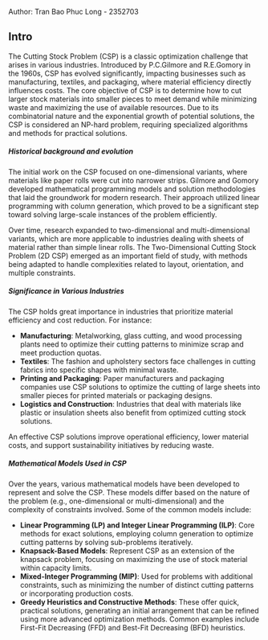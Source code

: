 Author: Tran Bao Phuc Long - 2352703
## **Intro**
The Cutting Stock Problem (CSP) is a classic optimization challenge that arises in various industries. Introduced by P.C.Gilmore and R.E.Gomory in the 1960s, CSP has evolved significantly, impacting businesses such as manufacturing, textiles, and packaging, where material efficiency directly influences costs. The core objective of CSP is to determine how to cut larger stock materials into smaller pieces to meet demand while minimizing waste and maximizing the use of available resources. Due to its combinatorial nature and the exponential growth of potential solutions, the CSP is considered an NP-hard problem, requiring specialized algorithms and methods for practical solutions. 
##### Historical background and evolution
The initial work on the CSP focused on one-dimensional variants, where materials like paper rolls were cut into narrower strips. Gilmore and Gomory developed mathematical programming models and solution methodologies that laid the groundwork for modern research. Their approach utilized linear programming with column generation, which proved to be a significant step toward solving large-scale instances of the problem efficiently.

Over time, research expanded to two-dimensional and multi-dimensional variants, which are more applicable to industries dealing with sheets of material rather than simple linear rolls. The Two-Dimensional Cutting Stock Problem (2D CSP) emerged as an important field of study, with methods being adapted to handle complexities related to layout, orientation, and multiple constraints.

##### Significance in Various Industries
The CSP holds great importance in industries that prioritize material efficiency and cost reduction. For instance:

- **Manufacturing**: Metalworking, glass cutting, and wood processing plants need to optimize their cutting patterns to minimize scrap and meet production quotas.
- **Textiles**: The fashion and upholstery sectors face challenges in cutting fabrics into specific shapes with minimal waste.
- **Printing and Packaging**: Paper manufacturers and packaging companies use CSP solutions to optimize the cutting of large sheets into smaller pieces for printed materials or packaging designs.
- **Logistics and Construction**: Industries that deal with materials like plastic or insulation sheets also benefit from optimized cutting stock solutions.

An effective CSP solutions improve operational efficiency, lower material costs, and support sustainability initiatives by reducing waste.
##### Mathematical Models Used in CSP
Over the years, various mathematical models have been developed to represent and solve the CSP. These models differ based on the nature of the problem (e.g., one-dimensional or multi-dimensional) and the complexity of constraints involved. Some of the common models include:

- **Linear Programming (LP) and Integer Linear Programming (ILP)**: Core methods for exact solutions, employing column generation to optimize cutting patterns by solving sub-problems iteratively.
- **Knapsack-Based Models**: Represent CSP as an extension of the knapsack problem, focusing on maximizing the use of stock material within capacity limits.
- **Mixed-Integer Programming (MIP)**: Used for problems with additional constraints, such as minimizing the number of distinct cutting patterns or incorporating production costs.
- **Greedy Heuristics and Constructive Methods**: These offer quick, practical solutions, generating an initial arrangement that can be refined using more advanced optimization methods. Common examples include First-Fit Decreasing (FFD) and Best-Fit Decreasing (BFD) heuristics.